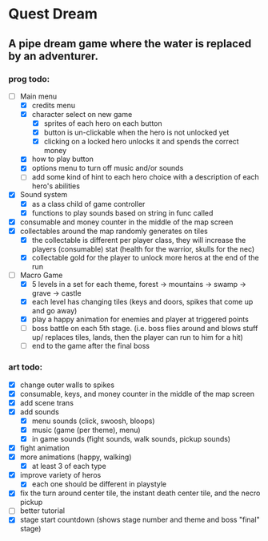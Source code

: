 # Quest Dream

## A pipe dream game where the water is replaced by an adventurer.



### prog todo:
- [ ] Main menu
   - [x] credits menu
   - [x] character select on new game
      - [x] sprites of each hero on each button
      - [x] button is un-clickable when the hero is not unlocked yet
      - [x] clicking on a locked hero unlocks it and spends the correct money
   - [x] how to play button
   - [x] options menu to turn off music and/or sounds
   - [ ] add some kind of hint to each hero choice with a description of each hero's abilities
- [x] Sound system
   - [x] as a class child of game controller
   - [x] functions to play sounds based on string in func called
- [x] consumable and money counter in the middle of the map screen
- [x] collectables around the map randomly generates on tiles
   - [x] the collectable is different per player class, they will increase the players (consumable) stat (health for the warrior, skulls for the nec)
   - [x] collectable gold for the player to unlock more heros at the end of the run
- [ ] Macro Game
   - [x] 5 levels in a set for each theme, forest -> mountains -> swamp -> grave -> castle
   - [x] each level has changing tiles (keys and doors, spikes that come up and go away)
   - [x] play a happy animation for enemies and player at triggered points
   - [ ] boss battle on each 5th stage. (i.e. boss flies around and blows stuff up/ replaces tiles, lands, then the player can run to him for a hit)
   - [ ] end to the game after the final boss

### art todo:
- [x] change outer walls to spikes
- [x] consumable, keys, and money counter in the middle of the map screen
- [x] add scene trans
- [x] add sounds
   - [x] menu sounds (click, swoosh, bloops)
   - [x] music (game (per theme), menu)
   - [x] in game sounds (fight sounds, walk sounds, pickup sounds)
- [x] fight animation
- [x] more animations (happy, walking)
   - [x] at least 3 of each type
- [x] improve variety of heros
   - [x] each one should be different in playstyle
- [x] fix the turn around center tile, the instant death center tile, and the necro pickup
- [ ] better tutorial
- [x] stage start countdown (shows stage number and theme and boss "final" stage)
